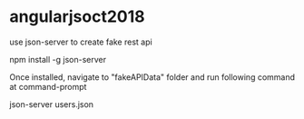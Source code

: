 # angularjsoct2018

use json-server to create fake rest api

npm install -g json-server

Once installed, navigate to "fakeAPIData" folder and run following command at command-prompt

json-server users.json
